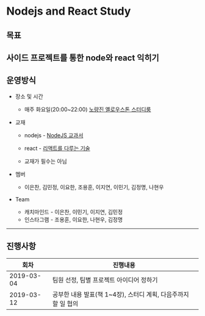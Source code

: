 # Nodejs and React Study

## 목표
사이드 프로젝트를 통한 node와 react 익히기
---

## 운영방식
* 장소 및 시간
  * 매주 화요일(20:00~22:00) [노량진 옐로우스톤 스터디룸](https://map.naver.com/local/siteview.nhn?code=37049740&_ts=1552442780313)

* 교재
  * nodejs - [NodeJS 교과서](https://book.naver.com/bookdb/book_detail.nhn?bid=13799585)

  * react - [리액트를 다루는 기술](https://book.naver.com/bookdb/book_detail.nhn?bid=13799583)

  * 교재가 필수는 아님

* 멤버
  * 이은찬, 김민정, 이요한, 조용훈, 이지연, 이민기, 김정명, 나현우

* Team
  * 캐치마인드 - 이은찬, 이민기, 이지연, 김민정 
  * 인스타그램 - 조용훈, 이요한, 나현우, 김정명
---

## 진행사항
회차        | 진행내용
---------  | -------------------------------------------------
2019-03-04 | 팀원 선정, 팀별 프로젝트 아이디어 정하기
2019-03-12 | 공부한 내용 발표(책 1~4장), 스터디 계획, 다음주까지 할 일 협의


